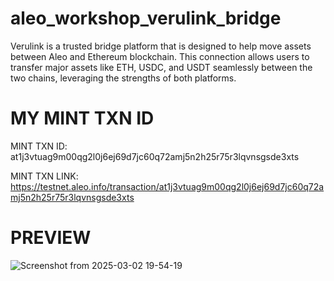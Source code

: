 # aleo_workshop_verulink_bridge
Verulink is a trusted bridge platform that is designed to help move assets between Aleo and Ethereum blockchain. This connection allows users to transfer major assets like ETH, USDC, and USDT seamlessly between the two chains, leveraging the strengths of both platforms.

# MY MINT TXN ID
MINT TXN ID:
at1j3vtuag9m00qg2l0j6ej69d7jc60q72amj5n2h25r75r3lqvnsgsde3xts

MINT TXN LINK:
https://testnet.aleo.info/transaction/at1j3vtuag9m00qg2l0j6ej69d7jc60q72amj5n2h25r75r3lqvnsgsde3xts

# PREVIEW
![Screenshot from 2025-03-02 19-54-19](https://github.com/user-attachments/assets/9000eb72-c65f-438c-9f83-a0964c6e6688)

